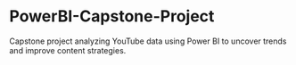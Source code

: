 # PowerBI-Capstone-Project
Capstone project analyzing YouTube data using Power BI to uncover trends and improve content strategies.

